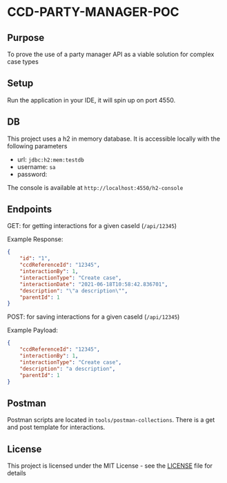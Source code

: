# CCD-PARTY-MANAGER-POC

## Purpose

To prove the use of a party manager API as a viable solution for complex case types

## Setup

Run the application in your IDE, it will spin up on port 4550.

## DB

This project uses a h2 in memory database. It is accessible locally with the following parameters
- url: `jdbc:h2:mem:testdb`
- username: `sa`
- password:

The console is available at `http://localhost:4550/h2-console`

## Endpoints

GET: for getting interactions for a given caseId (`/api/12345`)

Example Response:
```json
{
    "id": "1",
    "ccdReferenceId": "12345",
    "interactionBy": 1,
    "interactionType": "Create case",
    "interactionDate": "2021-06-18T10:58:42.836701",
    "description": "\"a description\"",
    "parentId": 1
}
```

POST: for saving interactions for a given caseId (`/api/12345`)

Example Payload:
```json
{
    "ccdReferenceId": "12345",
    "interactionBy": 1,
    "interactionType": "Create case",
    "description": "a description",
    "parentId": 1
}
```

## Postman

Postman scripts are located in `tools/postman-collections`. There is a get and post template for interactions.

## License

This project is licensed under the MIT License - see the [LICENSE](LICENSE) file for details

